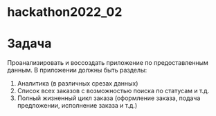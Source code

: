# hackathon2022_02

# Задача
 Проанализировать и воссоздать приложение по предоставленным данным.
 В приложении должны быть разделы:
 1. Аналитика (в различных срезах данных)
 2. Список всех заказов с возможностью поиска по статусам и т.д.
 3. Полный жизненный цикл заказа (оформление заказа, подача предложении, исполнение заказа и т.д.)
